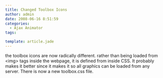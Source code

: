 ```yaml
---
title: Changed Toolbox Icons
author: admin
date: 2008-06-16 8:51:59
categories:
  - Ajax Animator
tags: 

template: article.jade
---
```


the toolbox icons are now radically different. rather than being loaded from &lt;img&gt; tags inside the webpage, it is defined from inside CSS. It probably makes it better since it makes it so all graphics can be loaded from any server. There is now a new toolbox.css file.
